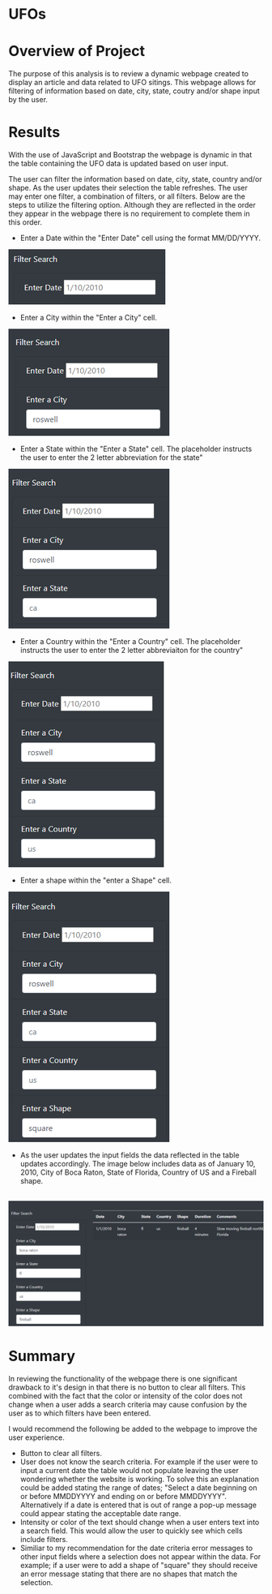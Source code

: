 # UFOs
<h1>Overview of Project</h1>
<p>The purpose of this analysis is to review a dynamic webpage created to display an article and data related to UFO sitings.  This webpage allows for filtering of information based on date, city, state, coutry and/or shape input by the user.</p>

<h1>Results</h1>
<p>With the use of JavaScript and Bootstrap the webpage is dynamic in that the table containing the UFO data is updated based on user input.<p>
<p>The user can filter the information based on date, city, state, country and/or shape.  As the user updates their selection the table refreshes.  The user may enter one filter, a combination of filters, or all filters. Below are the steps to utilize the filtering option.  Although they are reflected in the order they appear in the webpage there is no requirement to complete them in this order.</p>
<ul>
  <li>Enter a Date within the "Enter Date" cell using the format MM/DD/YYYY.</li>
</ul>  
  <img src="https://github.com/bedwardssmith/UFOs/blob/main/static/images/Filter_by_date.png" alt="Enter a  Date">
<ul> 
  <li>Enter a City within the "Enter a City" cell.</li>
</ul>  
  <img src="https://github.com/bedwardssmith/UFOs/blob/main/static/images/Filter_by_city.png" alt="Enter a City">
<ul>  
  <li>Enter a State within the "Enter a State" cell.  The placeholder instructs the user to enter the 2 letter abbreviation for the state"</li>
</ul>  
  <img src="https://github.com/bedwardssmith/UFOs/blob/main/static/images/Filter_by_state.png" alt="Enter a State">
<ul>  
  <li>Enter a Country within the "Enter a Country" cell.  The placeholder instructs the user to enter the 2 letter abbreviaiton for the country"</li>
</ul>  
  <img src="https://github.com/bedwardssmith/UFOs/blob/main/static/images/Filter_by_country.png" alt="Enter a Country">
<ul>  
  <li>Enter a shape within the "enter a Shape" cell.</li>
</ul>  
  <img src="https://github.com/bedwardssmith/UFOs/blob/main/static/images/Filter_by_shape.png" alt="Enter a Shape">
 <ul> 
  <li>As the user updates the input fields the data reflected in the table updates accordingly.  The image below includes data as of January 10, 2010, City of Boca Raton, State of Florida, Country of US and a Fireball shape.</li>
  </ul>
  <br>
  <img src="https://github.com/bedwardssmith/UFOs/blob/main/static/images/All_filters.png" alt="All filters">


<h1>Summary</h1>
<p>In reviewing the functionality of the webpage there is one significant drawback to it's design in that there is no button to clear all filters.  This combined with the fact that the color or intensity of the color does not change when a user adds a search criteria may cause confusion by the user as to which filters have been entered.</p>
<p>I would recommend the following be added to the webpage to improve the user experience.</p>
<ul>
  <li>Button to clear all filters.
  <li>User does not know the search criteria.  For example if the user were to input a current date the table would not populate leaving the user wondering whether the website is working.  To solve this an explanation could be added stating the range of dates; "Select a date beginning on or before MMDDYYYY and ending on or before MMDDYYYY".  Alternatively if a date is entered that is out of range a pop-up message could appear stating the acceptable date range.</li>
  <li>Intensity or color of the text should change when a user enters text into a search field.  This would allow the user to quickly see which cells include filters.</li>
  <li>Similiar to my recommendation for the date criteria error messages to other input fields where a selection does not appear within the data.  For example; if a user were to add a shape of "square" they should receive an error message stating that there are no shapes that match the selection.</li>
</ul>
  
